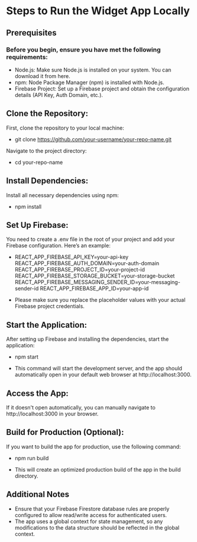 # Steps to Run the Widget App Locally

## Prerequisites

### Before you begin, ensure you have met the following requirements:

- Node.js: Make sure Node.js is installed on your system. You can download it from here.
- npm: Node Package Manager (npm) is installed with Node.js.
- Firebase Project: Set up a Firebase project and obtain the configuration details (API Key, Auth Domain, etc.).

##  Clone the Repository:

First, clone the repository to your local machine:
* git clone https://github.com/your-username/your-repo-name.git

Navigate to the project directory:
* cd your-repo-name

## Install Dependencies:
Install all necessary dependencies using npm:
* npm install

## Set Up Firebase:
You need to create a .env file in the root of your project and add your Firebase configuration. Here’s an example:
* REACT_APP_FIREBASE_API_KEY=your-api-key
REACT_APP_FIREBASE_AUTH_DOMAIN=your-auth-domain
REACT_APP_FIREBASE_PROJECT_ID=your-project-id
REACT_APP_FIREBASE_STORAGE_BUCKET=your-storage-bucket
REACT_APP_FIREBASE_MESSAGING_SENDER_ID=your-messaging-sender-id
REACT_APP_FIREBASE_APP_ID=your-app-id

- Please make sure you replace the placeholder values with your actual Firebase project credentials.

## Start the Application:
After setting up Firebase and installing the dependencies, start the application:
* npm start

* This command will start the development server, and the app should automatically open in your default web browser at http://localhost:3000.

## Access the App:
If it doesn't open automatically, you can manually navigate to http://localhost:3000 in your browser.

## Build for Production (Optional):
If you want to build the app for production, use the following command:
* npm run build

- This will create an optimized production build of the app in the build directory.

## Additional Notes
- Ensure that your Firebase Firestore database rules are properly configured to allow read/write access for authenticated users.
- The app uses a global context for state management, so any modifications to the data structure should be reflected in the global context.

